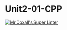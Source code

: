# Unit2-01-CPP
[![Mr Coxall's Super Linter](https://github.com/ICS3U-Programming-Kestrel-B/Unit2-01-CPP/workflows/Mr%20Coxall's%20Super%20Linter/badge.svg)](https://github.com/ICS3U-Programming-Kestrel-B/Unit2-01-CPP/actions/)
